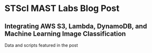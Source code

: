 # STScI MAST Labs Blog Post

## Integrating AWS S3, Lambda, DynamoDB, and Machine Learning Image Classification

Data and scripts featured in the post
